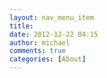 ```yaml
---
layout: nav_menu_item
title: 
date: 2012-12-22 04:15
author: michael
comments: true
categories: [About]
---
```

 
